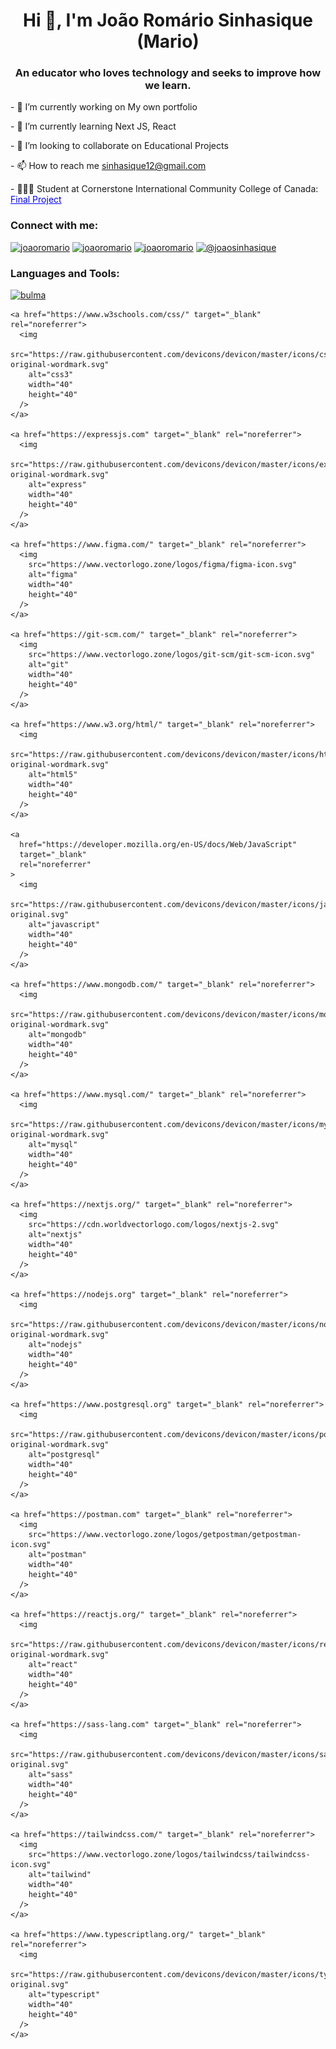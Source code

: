 <h1 style="text-align: center">Hi 👋, I'm João Romário Sinhasique (Mario)</h1>
<h3 style="text-align: center">
  An educator who loves technology and seeks to improve how we learn.
</h3>

<p>- 🔭 I’m currently working on My own portfolio</p>
<p>- 🌱 I’m currently learning Next JS, React</p>
<p>- 👯 I’m looking to collaborate on Educational Projects</p>
<p>
  - 📫 How to reach me
  <a href="mailto:sinhasique12@gmail.com">sinhasique12@gmail.com</a>
</p>
<p>
  - 👨🏼‍🎓 Student at Cornerstone International Community College of Canada:
  <a
    href="https://immigration-app-canada.vercel.app/"
    target="_blank"
    7
    rel="noreferrer"
    style="color: blue"
  >
    Final Project
  </a>
</p>

<h3 style="text-align: left">Connect with me:</h3>
<p style="text-align: left">
  <a href="https://linkedin.com/in/joaoromario" target="_blank" rel="noreferrer"
    ><img
      style="align-items: center"
      src="https://raw.githubusercontent.com/rahuldkjain/github-profile-readme-generator/master/src/images/icons/Social/linked-in-alt.svg"
      alt="joaoromario"
      height="30"
      width="40"
  /></a>
  <a href="https://fb.com/joaoromario" target="_blank" rel="noreferrer"
    ><img
      style="align-items: center"
      src="https://raw.githubusercontent.com/rahuldkjain/github-profile-readme-generator/master/src/images/icons/Social/facebook.svg"
      alt="joaoromario"
      height="30"
      width="40"
  /></a>
  <a href="https://instagram.com/joaoromario" target="_blank" rel="noreferrer"
    ><img
      style="align-items: center"
      src="https://raw.githubusercontent.com/rahuldkjain/github-profile-readme-generator/master/src/images/icons/Social/instagram.svg"
      alt="joaoromario"
      height="30"
      width="40"
  /></a>
  <a href="https://medium.com/@joaosinhasique" target="_blank" rel="noreferrer"
    ><img
      style="align-items: center"
      src="https://raw.githubusercontent.com/rahuldkjain/github-profile-readme-generator/master/src/images/icons/Social/medium.svg"
      alt="@joaosinhasique"
      height="30"
      width="40"
  /></a>
</p>

<h3 style="text-align: left">Languages and Tools:</h3>
    <a href="https://bulma.io/" target="_blank" rel="noreferrer">
      <img
        src="https://raw.githubusercontent.com/gilbarbara/logos/804dc257b59e144eaca5bc6ffd16949752c6f789/logos/bulma.svg"
        alt="bulma"
        width="40"
        height="40"
      />
    </a>
  
    <a href="https://www.w3schools.com/css/" target="_blank" rel="noreferrer">
      <img
        src="https://raw.githubusercontent.com/devicons/devicon/master/icons/css3/css3-original-wordmark.svg"
        alt="css3"
        width="40"
        height="40"
      />
    </a>
  
    <a href="https://expressjs.com" target="_blank" rel="noreferrer">
      <img
        src="https://raw.githubusercontent.com/devicons/devicon/master/icons/express/express-original-wordmark.svg"
        alt="express"
        width="40"
        height="40"
      />
    </a>
  
    <a href="https://www.figma.com/" target="_blank" rel="noreferrer">
      <img
        src="https://www.vectorlogo.zone/logos/figma/figma-icon.svg"
        alt="figma"
        width="40"
        height="40"
      />
    </a>
  
    <a href="https://git-scm.com/" target="_blank" rel="noreferrer">
      <img
        src="https://www.vectorlogo.zone/logos/git-scm/git-scm-icon.svg"
        alt="git"
        width="40"
        height="40"
      />
    </a>
  
    <a href="https://www.w3.org/html/" target="_blank" rel="noreferrer">
      <img
        src="https://raw.githubusercontent.com/devicons/devicon/master/icons/html5/html5-original-wordmark.svg"
        alt="html5"
        width="40"
        height="40"
      />
    </a>
  
    <a
      href="https://developer.mozilla.org/en-US/docs/Web/JavaScript"
      target="_blank"
      rel="noreferrer"
    >
      <img
        src="https://raw.githubusercontent.com/devicons/devicon/master/icons/javascript/javascript-original.svg"
        alt="javascript"
        width="40"
        height="40"
      />
    </a>
  
    <a href="https://www.mongodb.com/" target="_blank" rel="noreferrer">
      <img
        src="https://raw.githubusercontent.com/devicons/devicon/master/icons/mongodb/mongodb-original-wordmark.svg"
        alt="mongodb"
        width="40"
        height="40"
      />
    </a>
  
    <a href="https://www.mysql.com/" target="_blank" rel="noreferrer">
      <img
        src="https://raw.githubusercontent.com/devicons/devicon/master/icons/mysql/mysql-original-wordmark.svg"
        alt="mysql"
        width="40"
        height="40"
      />
    </a>
  
    <a href="https://nextjs.org/" target="_blank" rel="noreferrer">
      <img
        src="https://cdn.worldvectorlogo.com/logos/nextjs-2.svg"
        alt="nextjs"
        width="40"
        height="40"
      />
    </a>
  
    <a href="https://nodejs.org" target="_blank" rel="noreferrer">
      <img
        src="https://raw.githubusercontent.com/devicons/devicon/master/icons/nodejs/nodejs-original-wordmark.svg"
        alt="nodejs"
        width="40"
        height="40"
      />
    </a>
  
    <a href="https://www.postgresql.org" target="_blank" rel="noreferrer">
      <img
        src="https://raw.githubusercontent.com/devicons/devicon/master/icons/postgresql/postgresql-original-wordmark.svg"
        alt="postgresql"
        width="40"
        height="40"
      />
    </a>
  
    <a href="https://postman.com" target="_blank" rel="noreferrer">
      <img
        src="https://www.vectorlogo.zone/logos/getpostman/getpostman-icon.svg"
        alt="postman"
        width="40"
        height="40"
      />
    </a>
  
    <a href="https://reactjs.org/" target="_blank" rel="noreferrer">
      <img
        src="https://raw.githubusercontent.com/devicons/devicon/master/icons/react/react-original-wordmark.svg"
        alt="react"
        width="40"
        height="40"
      />
    </a>
  
    <a href="https://sass-lang.com" target="_blank" rel="noreferrer">
      <img
        src="https://raw.githubusercontent.com/devicons/devicon/master/icons/sass/sass-original.svg"
        alt="sass"
        width="40"
        height="40"
      />
    </a>
  
    <a href="https://tailwindcss.com/" target="_blank" rel="noreferrer">
      <img
        src="https://www.vectorlogo.zone/logos/tailwindcss/tailwindcss-icon.svg"
        alt="tailwind"
        width="40"
        height="40"
      />
    </a>
  
    <a href="https://www.typescriptlang.org/" target="_blank" rel="noreferrer">
      <img
        src="https://raw.githubusercontent.com/devicons/devicon/master/icons/typescript/typescript-original.svg"
        alt="typescript"
        width="40"
        height="40"
      />
    </a>
</div>
